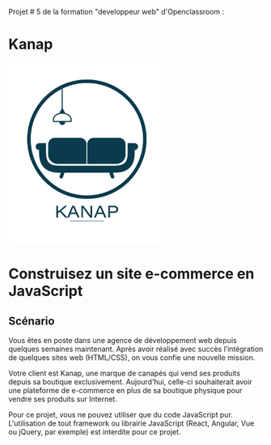 Projet # 5 de la formation "developpeur web" d'Openclassroom :
# Kanap #
<img src="front\images\logo.png" width="300">
<h1>Construisez un site e-commerce en JavaScript</h1>
<h2>Scénario</h2>
Vous êtes en poste dans une agence de développement web depuis quelques semaines maintenant. Après avoir réalisé avec succès l’intégration de quelques sites web (HTML/CSS), on vous confie une nouvelle mission.

Votre client est Kanap, une marque de canapés qui vend ses produits depuis sa boutique exclusivement. Aujourd’hui, celle-ci souhaiterait avoir une plateforme de e-commerce en plus de sa boutique physique pour vendre ses produits sur Internet.

Pour ce projet, vous ne pouvez utiliser que du code JavaScript pur. L'utilisation de tout framework ou librairie JavaScript (React, Angular, Vue ou jQuery, par exemple) est interdite pour ce projet.
